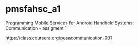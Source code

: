 # pmsfahsc_a1

Programming Mobile Services for Android Handheld Systems: Communication - assigment 1

https://class.coursera.org/posacommunication-001
